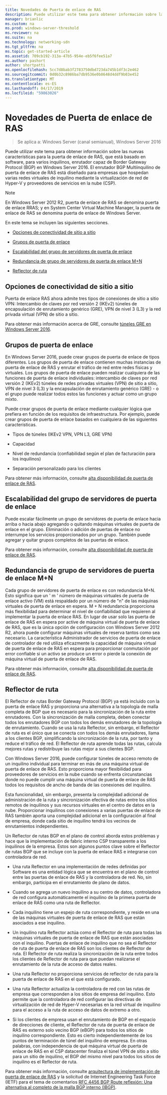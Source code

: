 ```yaml
---
title: Novedades de Puerta de enlace de RAS
description: Puede utilizar este tema para obtener información sobre las nuevas características para la puerta de enlace de RAS, que está basado en software, para varios inquilinos, enrutador capaz de Border Gateway Protocol (BGP) en Windows Server 2016.
manager: brianlic
ms.custom: na
ms.prod: windows-server-threshold
ms.reviewer: na
ms.suite: na
ms.technology: networking-sdn
ms.tgt_pltfrm: na
ms.topic: get-started-article
ms.assetid: 709cb192-313a-47b5-954e-eb5f6fee51a7
ms.author: pashort
author: shortpatti
ms.openlocfilehash: 5cc7d8bab3f2783750dbd723da745b1df3c2e462
ms.sourcegitcommit: 0d0b32c8986ba7db9536e0b8648d4ddf9b03e452
ms.translationtype: MT
ms.contentlocale: es-ES
ms.lasthandoff: 04/17/2019
ms.locfileid: "59863026"
---
```

# <a name="whats-new-in-ras-gateway"></a>Novedades de Puerta de enlace de RAS

>Se aplica a: Windows Server (canal semianual), Windows Server 2016

Puede utilizar este tema para obtener información sobre las nuevas características para la puerta de enlace de RAS, que está basado en software, para varios inquilinos, enrutador capaz de Border Gateway Protocol (BGP) en Windows Server 2016. El enrutador BGP Multiinquilino de puerta de enlace de RAS está diseñado para empresas que hospedan varias redes virtuales de inquilino mediante la virtualización de red de Hyper-V y proveedores de servicios en la nube (CSP).  
  
> [!NOTE]  
> En Windows Server 2012 R2, puerta de enlace de RAS se denomina puerta de enlace RRAS; y en System Center Virtual Machine Manager, la puerta de enlace de RAS se denomina puerta de enlace de Windows Server.  
  
En este tema se incluyen las siguientes secciones.  
  
-   [Opciones de conectividad de sitio a sitio](#bkmk_s2s)  
  
-   [Grupos de puerta de enlace](#bkmk_pools)  
  
-   [Escalabilidad del grupo de servidores de puerta de enlace](#bkmk_gps)  
  
-   [Redundancia de grupo de servidores de puerta de enlace M+N](#bkmk_m)  
  
-   [Reflector de ruta](#bkmk_rr)  
  
## <a name="bkmk_s2s"></a>Opciones de conectividad de sitio a sitio  
Puerta de enlace RAS ahora admite tres tipos de conexiones de sitio a sitio VPN:  Intercambio de claves por red versión 2 (IKEv2) túneles de encapsulación de enrutamiento genérico (GRE), VPN de nivel 3 (L3) y la red privada virtual (VPN) de sitio a sitio.  
  
Para obtener más información acerca de GRE, consulte [túneles GRE en Windows Server 2016](../../../../remote/remote-access/ras-gateway/gre-tunneling-windows-server.md).  
  
## <a name="bkmk_pools"></a>Grupos de puerta de enlace  
En Windows Server 2016, puede crear grupos de puerta de enlace de tipos diferentes. Los grupos de puerta de enlace contienen muchas instancias de puerta de enlace de RAS y enrutar el tráfico de red entre redes físicas y virtuales. Los grupos de puerta de enlace pueden realizar cualquiera de las funciones de puerta de enlace individuales: intercambio de claves por red versión 2 (IKEv2) túneles de redes privadas virtuales (VPN) de sitio a sitio, VPN de nivel 3 (L3) y la encapsulación de enrutamiento genérico (GRE) - o el grupo puede realizar todos estos las funciones y actuar como un grupo mixto.  
  
Puede crear grupos de puerta de enlace mediante cualquier lógica que prefiera en función de los requisitos de infraestructura. Por ejemplo, puede crear grupos de puerta de enlace basados en cualquiera de las siguientes características.  
  
-   Tipos de túneles (IKEv2 VPN, VPN L3, GRE VPN)  
  
-   Capacidad  
  
-   Nivel de redundancia (confiabilidad según el plan de facturación para los inquilinos)  
  
-   Separación personalizado para los clientes  
  
Para obtener más información, consulte [alta disponibilidad de puerta de enlace de RAS](RAS-Gateway-High-Availability.md).  
  
## <a name="bkmk_gps"></a>Escalabilidad del grupo de servidores de puerta de enlace  
Puede escalar fácilmente un grupo de servidores de puerta de enlace hacia arriba o hacia abajo agregando o quitando máquinas virtuales de puerta de enlace en el grupo. Eliminación o adición de puertas de enlace no interrumpe los servicios proporcionados por un grupo. También puede agregar y quitar grupos completos de las puertas de enlace.  
  
Para obtener más información, consulte [alta disponibilidad de puerta de enlace de RAS](RAS-Gateway-High-Availability.md).  
  
## <a name="bkmk_m"></a>Redundancia de grupo de servidores de puerta de enlace M+N  
Cada grupo de servidores de puerta de enlace es con redundancia M+N. Esto significa que un ' m ' número de máquinas virtuales de puerta de enlace activo (VM) está respaldado por un número de "n" de las máquinas virtuales de puerta de enlace en espera. M + N redundancia proporciona más flexibilidad para determinar el nivel de confiabilidad que requieren al implementar la puerta de enlace RAS. En lugar de usar solo las puerta de enlace de RAS en espera por active de máquina virtual de puerta de enlace de RAS, que es la única opción de configuración con Windows Server 2012 R2, ahora puede configurar máquinas virtuales de reserva tantos como sea necesario. La característica Administrador de servicios de puerta de enlace de controlador de red utiliza eficazmente la capacidad de máquina virtual de puerta de enlace de RAS en espera para proporcionar conmutación por error confiable si un activo se produce un error o pierde la conexión de máquina virtual de puerta de enlace de RAS.  
  
Para obtener más información, consulte [alta disponibilidad de puerta de enlace de RAS](RAS-Gateway-High-Availability.md).  
  
## <a name="bkmk_rr"></a>Reflector de ruta  
El Reflector de rutas Border Gateway Protocol (BGP) ya está incluido con la puerta de enlace RAS y proporciona una alternativa a la topología de malla completa de BGP que es necesario para la sincronización de la ruta entre enrutadores. Con la sincronización de malla completa, deben conectar todos los enrutadores BGP con todos los demás enrutadores de la topología de enrutamiento. Cuando se usa la ruta Reflector, sin embargo, el Reflector de ruta es el único que se conecta con todos los demás enrutadores, llama a los clientes BGP, simplificando la sincronización de la ruta, por tanto y reduce el tráfico de red. El Reflector de ruta aprende todas las rutas, calcula mejores rutas y redistribuye las rutas mejor a sus clientes BGP.  
  
Con Windows Server 2016, puede configurar túneles de acceso remoto de un inquilino individual para terminar en más de una máquina virtual de puerta de enlace de RAS. Esto proporciona mayor flexibilidad para proveedores de servicios en la nube cuando se enfrenta circunstancias donde no puede cumplir una máquina virtual de puerta de enlace de RAS todos los requisitos de ancho de banda de las conexiones del inquilino.  
  
Esta funcionalidad, sin embargo, presenta la complejidad adicional de administración de la ruta y sincronización efectiva de rutas entre los sitios remotos de inquilinos y sus recursos virtuales en el centro de datos en la nube. Proporcionar inquilinos con conexiones a varias puertas de enlace de RAS también aporta una complejidad adicional en la configuración al final de empresa, donde cada sitio de inquilino tendrá los vecinos de enrutamientos independientes.  
  
Un Reflector de rutas BGP en el plano de control aborda estos problemas y hace que la implementación de fabric interno CSP transparente a los inquilinos de la empresa. Estos son algunos puntos clave sobre el Reflector de rutas BGP que se incluye con la puerta de enlace RAS e integrarse con controladora de red.  
  
-   Una ruta Reflector en una implementación de redes definidas por Software es una entidad lógica que se encuentra en el plano de control entre las puertas de enlace de RAS y la controladora de red. No, sin embargo, participa en el enrutamiento de plano de datos.  
  
-   Cuando se agrega un nuevo inquilino a su centro de datos, controladora de red configura automáticamente el inquilino de la primera puerta de enlace de RAS como una ruta de Reflector.  
  
-   Cada inquilino tiene un espejo de ruta correspondiente, y reside en una de las máquinas virtuales de puerta de enlace de RAS que están asociados a ese inquilino.  
  
-   Un inquilino ruta Reflector actúa como el Reflector de ruta para todas las máquinas virtuales de puerta de enlace de RAS que están asociadas con el inquilino. Puertas de enlace de inquilino que no sea el Reflector de ruta de puerta de enlace de RAS son los clientes de Reflector de ruta. El Reflector de ruta realiza la sincronización de la ruta entre todos los clientes de Reflector de ruta para que puedan realizarse el enrutamiento de la ruta de acceso de datos reales.  
  
-   Una ruta Reflector no proporciona servicios de reflector de ruta para la puerta de enlace de RAS en el que está configurado.  
  
-   Una ruta Reflector actualiza la controladora de red con las rutas de empresa que corresponden a los sitios de empresa del inquilino. Esto permite que la controladora de red configurar las directivas de virtualización de red de Hyper-V necesarias en la red virtual de inquilino para el acceso a la ruta de acceso de datos de extremo a otro.  
  
-   Si los clientes de empresa usan el enrutamiento de BGP en el espacio de direcciones de cliente, el Reflector de ruta de puerta de enlace de RAS es externo solo vecino BGP (eBGP) para todos los sitios de inquilino correspondiente. Esto es cierto independientemente de los puntos de terminación de túnel del inquilino de empresa. En otras palabras, con independencia de qué máquina virtual de puerta de enlace de RAS en el CSP datacenter finaliza el túnel VPN de sitio a sitio para un sitio de inquilino, el BGP del mismo nivel para todos los sitios de inquilino es el Reflector de ruta.  
  
Para obtener más información, consulte [arquitectura de implementación de puerta de enlace de RAS](RAS-Gateway-Deployment-Architecture.md) y la solicitud de Internet Engineering Task Force (IETF) para el tema de comentarios [RFC 4456 BGP Route reflexión: Una alternativa al completo de la malla BGP interno (IBGP)](https://tools.ietf.org/html/rfc4456).  
  

